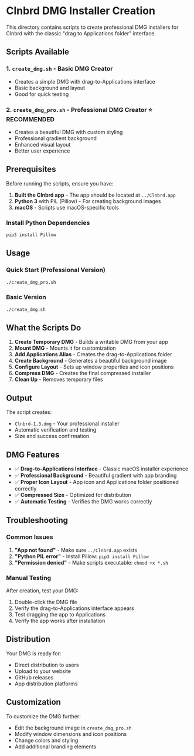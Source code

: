 # Clnbrd DMG Installer Creation

This directory contains scripts to create professional DMG installers for Clnbrd with the classic "drag to Applications folder" interface.

## Scripts Available

### 1. `create_dmg.sh` - Basic DMG Creator
- Creates a simple DMG with drag-to-Applications interface
- Basic background and layout
- Good for quick testing

### 2. `create_dmg_pro.sh` - Professional DMG Creator ⭐ **RECOMMENDED**
- Creates a beautiful DMG with custom styling
- Professional gradient background
- Enhanced visual layout
- Better user experience

## Prerequisites

Before running the scripts, ensure you have:

1. **Built the Clnbrd app** - The app should be located at `../Clnbrd.app`
2. **Python 3** with PIL (Pillow) - For creating background images
3. **macOS** - Scripts use macOS-specific tools

### Install Python Dependencies
```bash
pip3 install Pillow
```

## Usage

### Quick Start (Professional Version)
```bash
./create_dmg_pro.sh
```

### Basic Version
```bash
./create_dmg.sh
```

## What the Scripts Do

1. **Create Temporary DMG** - Builds a writable DMG from your app
2. **Mount DMG** - Mounts it for customization
3. **Add Applications Alias** - Creates the drag-to-Applications folder
4. **Create Background** - Generates a beautiful background image
5. **Configure Layout** - Sets up window properties and icon positions
6. **Compress DMG** - Creates the final compressed installer
7. **Clean Up** - Removes temporary files

## Output

The script creates:
- `Clnbrd-1.3.dmg` - Your professional installer
- Automatic verification and testing
- Size and success confirmation

## DMG Features

- ✅ **Drag-to-Applications Interface** - Classic macOS installer experience
- ✅ **Professional Background** - Beautiful gradient with app branding
- ✅ **Proper Icon Layout** - App icon and Applications folder positioned correctly
- ✅ **Compressed Size** - Optimized for distribution
- ✅ **Automatic Testing** - Verifies the DMG works correctly

## Troubleshooting

### Common Issues

1. **"App not found"** - Make sure `../Clnbrd.app` exists
2. **"Python PIL error"** - Install Pillow: `pip3 install Pillow`
3. **"Permission denied"** - Make scripts executable: `chmod +x *.sh`

### Manual Testing

After creation, test your DMG:
1. Double-click the DMG file
2. Verify the drag-to-Applications interface appears
3. Test dragging the app to Applications
4. Verify the app works after installation

## Distribution

Your DMG is ready for:
- Direct distribution to users
- Upload to your website
- GitHub releases
- App distribution platforms

## Customization

To customize the DMG further:
- Edit the background image in `create_dmg_pro.sh`
- Modify window dimensions and icon positions
- Change colors and styling
- Add additional branding elements
